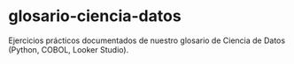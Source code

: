 # glosario-ciencia-datos
Ejercicios prácticos documentados de nuestro glosario de Ciencia de Datos (Python, COBOL, Looker Studio).
